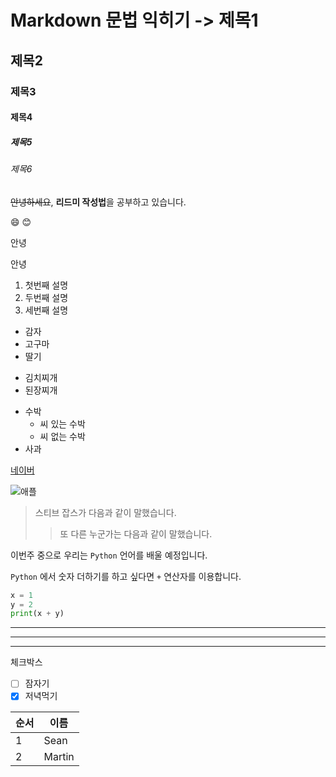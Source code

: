 # Markdown 문법 익히기 -> 제목1
## 제목2
### 제목3
#### 제목4
##### 제목5
###### 제목6

~~안녕하세요~~, **리드미 작성법**을 공부하고 있습니다.

:smile:
😊

안녕

안녕

1. 첫번째 설명
2. 두번째 설명
3. 세번째 설명

- 감자
- 고구마
- 딸기 

+ 김치찌개
+ 된장찌개

* 수박
    * 씨 있는 수박
    * 씨 없는 수박
* 사과 

[네이버](www.naver.com)

![애플](https://i.namu.wiki/i/2dBRbeRd0tqAOlprBaSYh2UYDOeTMaoMA9Y1mX5d0oLYFZZCp6RQwo5QOA6QoKiJBir188xH21zIv9Am4-I_krc5oGkyr71pF3US_WLumAZaeNYhmA-x4zfIjQzWxlF3bKQlbu2GxuEiT1qi6Nj7rg.svg
)

> 스티브 잡스가 다음과 같이 말했습니다.
>> 또 다른 누군가는 다음과 같이 말했습니다. 

이번주 중으로 우리는 `Python` 언어를 배울 예정입니다.

`Python` 에서 숫자 더하기를 하고 싶다면 `+` 연산자를 이용합니다. 

```Python
x = 1
y = 2
print(x + y)
```

---
***
___

체크박스

- [ ] 잠자기
- [x] 저녁먹기

| 순서 | 이름 |
|-----|-----|
| 1 | Sean |
| 2 | Martin | 
